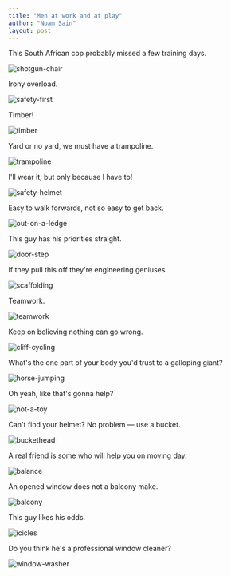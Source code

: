 ```yaml
---
title: "Men at work and at play"
author: "Noam Sain"
layout: post
---
```


This South African cop probably missed a few training days.

![shotgun-chair](/assets/2017/2017-04-shotgun-chair.jpg)

Irony overload.

![safety-first](/assets/2017/2017-04-safety-first.jpg)

Timber!

![timber](/assets/2017/2017-04-timber.jpg)

Yard or no yard, we must have a trampoline.

![trampoline](/assets/2017/2017-04-trampoline.jpg)

I'll wear it, but only because I have to!

![safety-helmet](/assets/2017/2017-04-safety-helmet.jpg)

Easy to walk forwards, not so easy to get back.

![out-on-a-ledge](/assets/2017/2017-04-out-on-a-ledge.jpg)

This guy has his priorities straight.

![door-step](/assets/2017/2017-04-door-step.jpg)

If they pull this off they're engineering geniuses.

![scaffolding](/assets/2017/2017-04-scaffolding.jpg)

Teamwork.

![teamwork](/assets/2017/2017-04-teamwork.jpg)

Keep on believing nothing can go wrong.

![cliff-cycling](/assets/2017/2017-04-cliff-cycling.jpg)

What's the one part of your body you'd trust to a galloping giant?

![horse-jumping](/assets/2017/2017-04-horse-jumping.jpg)

Oh yeah, like that's gonna help?

![not-a-toy](/assets/2017/2017-04-not-a-toy.jpg)

Can't find your helmet? No problem — use a bucket.

![buckethead](/assets/2017/2017-04-buckethead.jpg)

A real friend is some who will help you on moving day.

![balance](/assets/2017/2017-04-balance.jpg)

An opened window does not a balcony make.

![balcony](/assets/2017/2017-04-balcony.jpg)

This guy likes his odds.

![icicles](/assets/2017/2017-04-icicles.jpg)

Do you think he's a professional window cleaner?

![window-washer](/assets/2017/2017-04-window-washer.jpg)